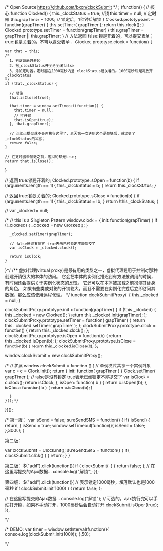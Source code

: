 /*
  Open Source
  https://github.com/bxcn/clockSubmit
*/
;
(function() {
  // 核心
  function Clocked() {
    this._clockStatus = true; //锁
    this.timer = null; // 定时器
    this.grapTimer = 1000; // 锁定后，1秒钟后解锁
  }
  Clocked.prototype.init = function(grapTimer) {
    this.setTimer( grapTimer );
    return this.clock();
  }
  Clocked.prototype.setTimer = function(grapTimer) {
    this.grapTimer = grapTimer || this.grapTimer;
  }
  // 方法返回 false:锁是开着的，可以提交表单；true:锁是关着的，不可以提交表单；
  Clocked.prototype.clock = function() {

    var that = this;
    /*
      1、判断锁是开着的
      2、把_clockStatus开关给关闭false
      3、添加定时器，定时器在1000毫秒内是_clockStatus是关着的。1000毫秒后是再放开_clockStatus
    */
    if (that._clockStatus) {

      // 锁住
      that.isClose(true);

      that.timer = window.setTimeout(function() {
        that.timer = null;
        // 打开锁
        that.isOpen(true);
      }, that.grapTimer);

      // 连续点提交就不会再执行这里了，原因第一次进到这个语句块后，就改变了_clockStatus的状态；
      return false;
    }

    // 在定时器未销毁之前，返回的都是true;
    return that.isClose();
  }

  // 返回 true:锁是开着的;
  Clocked.prototype.isOpen = function(b) {
    if (arguments.length == 1) {
      this._clockStatus = b;
    }
    return this._clockStatus;
  }

  // 返回 true:锁是关着的;
  Clocked.prototype.isClose = function(b) {
    if (arguments.length == 1) {
      this._clockStatus = !b;
    }
    return !this._clockStatus;
  }

  // var _clocked = null;

/*  // this is a Singleton Pattern
  window.clock = {
    init: function(grapTimer) {
      if (!_clocked) {
        _clocked = new Clocked();
      }

      _clocked.setTimer(grapTimer);

      // false是没有锁定 true表示已经锁定不能提交了
      var isClock = _clocked.clock();

      return isClock;
    }
  }*/
  /**
  虚拟代理(virtual proxy)是最有用的类型之一，虚拟代理是用于控制对那种创建开销很大的本体的访问。
  它会把本体的实例化推迟到有方法被调用的时候，有时候还会提供关于实例化状态的反馈。
  它还可以在本体被加载之前扮演其替身的角色。
  如果有些类或对象的开销较大，而且不需要在实例化完成后立即访问其数据，那么应该使用远程代理。
  */
  function clockSubmitProxy() {
    this._clocked = null;
  }

  clockSubmitProxy.prototype.init = function(grapTimer) {
    if (!this._clocked) {
      this._clocked = new Clocked();
    }
    return this._clocked.init(grapTimer);
  };
  clockSubmitProxy.prototype.setTimer = function( grapTimer ) {
    return this._clocked.setTimer( grapTimer );
  };
  clockSubmitProxy.prototype.clock = function() {
    return this._clocked.clock();
  };
  clockSubmitProxy.prototype.isOpen = function(b) {
    return this._clocked.isOpen(b);
  };
  clockSubmitProxy.prototype.isClose = function(b) {
    return this._clocked.isClose(b);
  };

  window.clockSubmit =  new clockSubmitProxy();



  /*
    // 扩展
    window.clockSubmit = function () {
      // 单例模式共享一个实例对象
      var c = c = Clock.init();
      return {
        init: function( grapTimer ) {
          Clock.setTimer( grapTimer );
          // false是没有锁定 true表示已经锁定不能提交了
          var isClock = c.clock();
          return isClock;
        },
        isOpen: function( b ) {
          return c.isOpen(b);
        },
        isClose: function( b ) {
          return c.isClose(b);
        }

      }
    }();*/

})();

/*
第一版：
var isSend = false;
sureSendSMS = function() {
  if ( isSend ) {
    return;
  }
  isSend = true;
  window.setTimeout(function(){
    isSend = false;
  },3000);
}

第二版：

var clockSubmit = Clock.init();
sureSendSMS = function() {
  if ( clockSubmit.click()  ) {
    return;
  }
}

第三版：
$("add").click(function(){
  if ( clockSubmit() ) {
    return false;
  };
  // 在这里写提交的Ajax数据...
  console.log("解锁");
});

第四版：
$("add").click(function(){
  // 表示锁定1000毫秒，填写默认也是1000毫秒
  if ( clockSubmit.init(1000) ) {
    return false;
  };

  // 在这里写提交的Ajax数据...
  console.log("解锁");
  // 可选的，ajax执行完可以手动打开锁，如果不手动打开，1000毫秒后会自动打开
  clockSubmit.isOpen(true);
});

*/

/*
DEMO:
  var timer = window.setInterval(function(){
   console.log(clockSubmit.init(1000));
  },50);

*/
